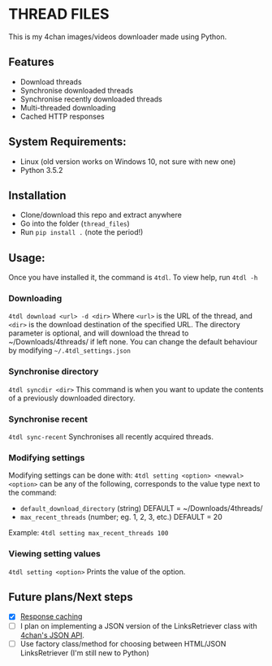 # THREAD FILES
This is my 4chan images/videos downloader made using Python.

## Features
* Download threads
* Synchronise downloaded threads
* Synchronise recently downloaded threads
* Multi-threaded downloading
* Cached HTTP responses

## System Requirements:
* Linux (old version works on Windows 10, not sure with new one)
* Python 3.5.2

## Installation
* Clone/download this repo and extract anywhere
* Go into the folder (`thread_files`)
* Run `pip install .` (note the period!)

## Usage:
Once you have installed it, the command is `4tdl`. To view help, run `4tdl -h`

### Downloading
`4tdl download <url> -d <dir>`
Where `<url>` is the URL of the thread, and `<dir>` is the download destination of the specified URL.
The directory parameter is optional, and will download the thread to ~/Downloads/4threads/ if left none.
You can change the default behaviour by modifying `~/.4tdl_settings.json`

### Synchronise directory
`4tdl syncdir <dir>`
This command is when you want to update the contents of a previously downloaded directory.

### Synchronise recent
`4tdl sync-recent`
Synchronises all recently acquired threads.

### Modifying settings
Modifying settings can be done with:
`4tdl setting <option> <newval>`
`<option>` can be any of the following, corresponds to the value type next to the command:
* `default_download_directory` (string) DEFAULT = ~/Downloads/4threads/
* `max_recent_threads` (number; eg. 1, 2, 3, etc.) DEFAULT = 20

Example:
`4tdl setting max_recent_threads 100`

### Viewing setting values
`4tdl setting <option>`
Prints the value of the option.

## Future plans/Next steps
- [x] [Response caching](https://cachecontrol.readthedocs.io/en/latest/storage.html)
- [ ] I plan on implementing a JSON version of the LinksRetriever class with [4chan's JSON API](https://github.com/4chan/4chan-API).
- [ ] Use factory class/method for choosing between HTML/JSON LinksRetriever (I'm still new to Python)